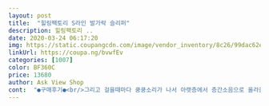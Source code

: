 ```yaml
---
layout: post 
title:  "힐링팩토리 S라인 발가락 슬리퍼" 
description: 힐링팩토리 ..
date: 2020-03-24 06:17:20 
img: https://static.coupangcdn.com/image/vendor_inventory/8c26/99dac62e96e90c86d1a86339abe6d40bcb8515922d6171c7779ab97d2eca.jpg 
linkUrl: https://coupa.ng/bvwfEv 
categories: [1007] 
color: BF360C 
price: 13680 
author: Ask View Shop 
cont:  "●구매후기●<br/>그리고 걸을때마다 쿵쿵소리가 나서 아랫층에서 층간소음으로 올라올듯 ㅠ<br/>꾸준히 신어 볼랍니다~~<br/>나름 괜찮아요.<br/><br/>다리가 얇아진다면야.<br/>.<br/>ㅋ<br/>땀나고, 힘든건 아니지만... <br/><br/>몇시간을 신어보니 조금 효과가 있는거 같기는한데.<br/>.<br/><br/>조금만 신어도 발가락이 아파요 물론 발가락사이에  끼우는것은 아주 말랑해서 부담스럽지 않지만 열발가락 모두 벌여져있어서 발가락이아파요ㅠㅠ 잠시 신고 있어야지 오래신고 있으면 무릎과 골반이 뒤틀릴듯 아파요 천천히 시도 해봐야겠어요<br/>좀더 착용해봐야 알겠네요.<br/><br/>흉해도 도전.<br/>.<br/><br/>" 
---
```

